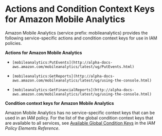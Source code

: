 # Actions and Condition Context Keys for Amazon Mobile Analytics<a name="list_mobileanalytics"></a>

Amazon Mobile Analytics \(service prefix: mobileanalytics\) provides the following service\-specific actions and condition context keys for use in IAM policies\.

**Actions for Amazon Mobile Analytics**

+ `[mobileanalytics:PutEvents](http://alpha-docs-aws.amazon.com/mobileanalytics/latest/ug/PutEvents.html)`

+ `[mobileanalytics:GetReports](http://alpha-docs-aws.amazon.com/mobileanalytics/latest/ug/using-the-console.html)`

+ `[mobileanalytics:GetFinancialReports](http://alpha-docs-aws.amazon.com/mobileanalytics/latest/ug/using-the-console.html)`

**Condition context keys for Amazon Mobile Analytics**

Amazon Mobile Analytics has no service\-specific context keys that can be used in an IAM policy\. For the list of the global condition context keys that are available to all services, see [Available Global Condition Keys](reference_policies_condition-keys.md#AvailableKeys) in the *IAM Policy Elements Reference*\.
